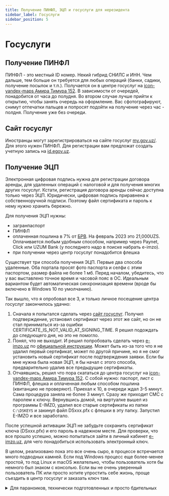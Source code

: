 ```yaml
---
title: Получение ПИНФЛ, ЭЦП и госуслуги для нерезидента
sidebar_label: Госуслуги
sidebar_position: 5
---
```


# Госуслуги

## Получение ПИНФЛ

ПИНФЛ - это местный ID номер. Некий гибрид СНИЛС и ИНН. Чем дальше, тем больше
он требуется для любых операций (банки, садики, получение посылок и т.п.).
Получается он в центре госуслуг на
[icon-yandex-maps Амира Тимура 152](https://yandex.uz/maps/org/43705786583). В
зависимости от очередей, понадобится от часа до полудня. Во втором случае лучше
прийти к открытию, чтобы занять очередь на оформление. Вас сфотографируют,
снимут отпечатки пальцев и попросят подойти на получение через час - полдня.
Получение уже без очереди.

## Сайт госуслуг

Иностранцы могут зарегистрироваться на сайте госуслуг
[my.gov.uz/](https://my.gov.uz/). Для этого нужен ПИНФЛ. Для регистрации вам
предложат создать учетную запись на [id.egov.uz](https://id.egov.uz/ru).

## Получение ЭЦП

Электронная цифровая подпись нужна для регистрации договора аренды, для
удаленных операций с налоговой и для получения многих других госуслуг. Кстати,
регистрация договора аренды сейчас доступна только через ЭЦП. Юридически,
цифровая подпись приравнена к собственноручной подписи. Поэтому файл сертификата
и пароль к нему нужно хранить бережно.

Для получения ЭЦП нужны:

- загранпаспорт
- ПИНФЛ
- оплаченная пошлина в 7% от [БРВ](https://my.gov.uz/ru/mrzp/default/tab). На
  февраль 2023 это 21,000UZS. Оплачивается любым удобным способом, например
  через Paynet, Click или UZUM Bank (у последнего надо в поиске набрать e-imzo).
- при получении через центр госуслуг понадобится флешка

Существует три способа получения ЭЦП. Первые два способа удаленные. Оба портала
просят фото паспорта и селфи с этим паспортом, размер файла не более 1 мб. Перед
началом, убедитесь, что у вас выставлено точное время и часовой пояс в ОС.
Идеальным вариантом будет автоматическая синхронизация времени (вроде бы
включено в Windows 10 по умолчанию).

Так вышло, что я опробовал все 3, и только личное посещение центра госуслуг
закончилось удачно:

1. Сначала я попытался сделать через
   [сайт госуслуг](https://my.gov.uz/ru/service/357). Получил подтверждение,
   установил сертификат через этот же сайт, но он не стал приниматься из-за
   ошибки CERTIFICATE_IS_NOT_VALID_AT_SIGNING_TIME. Я решил подождать до
   следующего дня, но это не помогло.
2. Понял, что не выходит. И решил попробовать сделать через
   [e-imzo.uz](https://e-imzo.uz/) по
   [официальной инструкции](https://dls.yt.uz/e-imzo/instruction_online_ecp_ru.pdf).
   Может быть из-за того что я не удалил первый сертификат, может по другой
   причине, но я не смог установить новый сертификат после подтверждения заявки.
   Если бы мне нужна была новая ЭЦП, я бы начал с этого способа, предварительно
   удалив все предыдущие сертификаты.
3. Отчаявшись, решил что пора скататься до центра госуслуг на
   [icon-yandex-maps Амира Тимура 152](https://yandex.uz/maps/org/43705786583).
   С собой нужно: паспорт, лист с ПИНФЛ, флешка и оплаченная любым способом
   пошлина (квитанцию не проверяют). Приехал к 10, в очереди ждал 3-5 минут.
   Сама процедура заняла не более 3 минут. Сразу же приходит СМС с паролем к
   ключу. Вернувшись домой, на виртуалке вышел из программы E-IMZO, удалил все
   старые сертификаты из папки `C:\DSKEYS` и закинул файл DSxxx.pfx с флешки в
   эту папку. Запустил E-IMZO и все заработало.

После успешной активации ЭЦП не забудьте сохранить сертификат ключа (DSxxx.pfx)
и его пароль в надежном месте. Для проверки, что все прошло успешно, можно
попытаться зайти в личный кабинет [e-imzo.uz](https://e-imzo.uz/), для чего
понадобиться использовать электронный ключ.

В целом, реализовано пока это все очень сыро, в процессе встречается много
подводных камней. Если под Windows процесс еще более-менее простой, то под Linux
и macOS желательно, чтобы пользователь хотя бы немного был знаком с консолью.
Если вы не очень уверенный пользователь ПК или просто хотите упростить себе
жизнь, проще съездить в центр госуслуг и заказать ключ там.

<details>
  <summary>Для параноиков, технически подготовленных и просто бдительных</summary>

ПО E-IMZO устанавливает свой корневой сертификат. Теоретически, это позволяет
госорганам просматривать весь ваш трафик. Даже если вам нечего скрывать, кто
знает, на сколько надежно защищен закрытый ключ E-IMZO. Если он будет
скомпрометирован злоумышленниками, это открывает огромные просторы для
мошенничества. Впрочем, такое случается нечасто.

Поэтому, я предпочитаю устанавливать такой софт на отдельную виртуальную машину.
Раньше еще был вариант с национальным браузером где вшиты все сертификаты, но
потом ссылки на него поудаляли. Если у кого остались, скиньте, пожалуйста, в
обсуждение.

</details>
